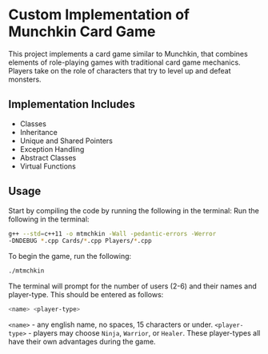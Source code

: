 <!-- # Systems-Programming-HW-4

basic version of munchkin card game,
implementation includes classes, inheritance, unique and shared pointers, and exceptions.
use of abstract classes and virtual functions.






 -->
# Custom Implementation of Munchkin Card Game
This project implements a card game similar to Munchkin, that combines elements of role-playing games with traditional card game mechanics. Players take on the role of characters that try to level up and defeat monsters. 

## Implementation Includes

- Classes
- Inheritance
- Unique and Shared Pointers
- Exception Handling
- Abstract Classes
- Virtual Functions

## Usage
Start by compiling the code by running the following in the terminal:
Run the following in the terminal:
```bash
g++ --std=c++11 -o mtmchkin -Wall -pedantic-errors -Werror
-DNDEBUG *.cpp Cards/*.cpp Players/*.cpp 
```
To begin the game, run the following:
```bash
./mtmchkin
```
The terminal will prompt for the number of users (2-6) and their names and player-type. This should be entered as follows:
```bash
<name> <player-type>
```

```<name>``` - any english name, no spaces, 15 characters or under.
```<player-type>``` - players may choose ```Ninja```, ```Warrior```, or ```Healer```. These player-types all have their own advantages during the game.
